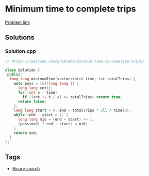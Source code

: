 # Minimum time to complete trips

[Problem link](https://leetcode.com/problems/minimum-time-to-complete-trips/)

## Solutions


### Solution.cpp
```cpp
// https://leetcode.com/problems/minimum-time-to-complete-trips/

class Solution {
 public:
  long long minimumTime(vector<int>& time, int totalTrips) {
    auto poss = [&](long long t) {
      long long cnt{};
      for (int x : time)
        if ((cnt += t / x) >= totalTrips) return true;
      return false;
    };
    long long start = 0, end = totalTrips * 1ll * time[0];
    while (end - start > 1) {
      long long mid = (end + start) >> 1;
      (poss(mid) ? end : start) = mid;
    }
    return end;
  }
};
```
## Tags

* [Binary search](/Collections/binary-search.md#binary-search)
